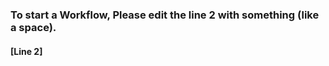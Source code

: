 ### To start a Workflow, Please edit the line 2 with something (like a space).
#### [Line 2]              
